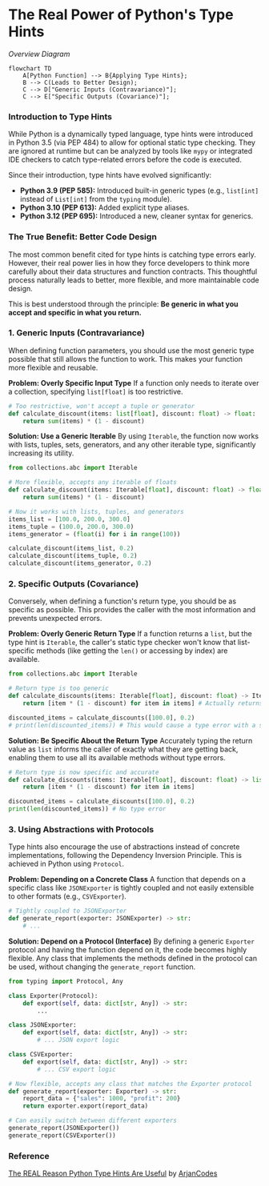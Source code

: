 # The Real Power of Python's Type Hints

_Overview Diagram_

```mermaid
flowchart TD
    A[Python Function] --> B{Applying Type Hints};
    B --> C(Leads to Better Design);
    C --> D["Generic Inputs (Contravariance)"];
    C --> E["Specific Outputs (Covariance)"];
```

### Introduction to Type Hints

While Python is a dynamically typed language, type hints were introduced in Python 3.5 (via PEP 484) to allow for optional static type checking. They are ignored at runtime but can be analyzed by tools like `mypy` or integrated IDE checkers to catch type-related errors before the code is executed.

Since their introduction, type hints have evolved significantly:

- **Python 3.9 (PEP 585):** Introduced built-in generic types (e.g., `list[int]` instead of `List[int]` from the `typing` module).
- **Python 3.10 (PEP 613):** Added explicit type aliases.
- **Python 3.12 (PEP 695):** Introduced a new, cleaner syntax for generics.

### The True Benefit: Better Code Design

The most common benefit cited for type hints is catching type errors early. However, their real power lies in how they force developers to think more carefully about their data structures and function contracts. This thoughtful process naturally leads to better, more flexible, and more maintainable code design.

This is best understood through the principle: **Be generic in what you accept and specific in what you return.**

### 1. Generic Inputs (Contravariance)

When defining function parameters, you should use the most generic type possible that still allows the function to work. This makes your function more flexible and reusable.

**Problem: Overly Specific Input Type**
If a function only needs to iterate over a collection, specifying `list[float]` is too restrictive.

```python
# Too restrictive, won't accept a tuple or generator
def calculate_discount(items: list[float], discount: float) -> float:
    return sum(items) * (1 - discount)
```

**Solution: Use a Generic Iterable**
By using `Iterable`, the function now works with lists, tuples, sets, generators, and any other iterable type, significantly increasing its utility.

```python
from collections.abc import Iterable

# More flexible, accepts any iterable of floats
def calculate_discount(items: Iterable[float], discount: float) -> float:
    return sum(items) * (1 - discount)

# Now it works with lists, tuples, and generators
items_list = [100.0, 200.0, 300.0]
items_tuple = (100.0, 200.0, 300.0)
items_generator = (float(i) for i in range(100))

calculate_discount(items_list, 0.2)
calculate_discount(items_tuple, 0.2)
calculate_discount(items_generator, 0.2)
```

### 2. Specific Outputs (Covariance)

Conversely, when defining a function's return type, you should be as specific as possible. This provides the caller with the most information and prevents unexpected errors.

**Problem: Overly Generic Return Type**
If a function returns a `list`, but the type hint is `Iterable`, the caller's static type checker won't know that list-specific methods (like getting the `len()` or accessing by index) are available.

```python
from collections.abc import Iterable

# Return type is too generic
def calculate_discounts(items: Iterable[float], discount: float) -> Iterable[float]:
    return [item * (1 - discount) for item in items] # Actually returns a list

discounted_items = calculate_discounts([100.0], 0.2)
# print(len(discounted_items)) # This would cause a type error with a strict checker
```

**Solution: Be Specific About the Return Type**
Accurately typing the return value as `list` informs the caller of exactly what they are getting back, enabling them to use all its available methods without type errors.

```python
# Return type is now specific and accurate
def calculate_discounts(items: Iterable[float], discount: float) -> list[float]:
    return [item * (1 - discount) for item in items]

discounted_items = calculate_discounts([100.0], 0.2)
print(len(discounted_items)) # No type error
```

### 3. Using Abstractions with Protocols

Type hints also encourage the use of abstractions instead of concrete implementations, following the Dependency Inversion Principle. This is achieved in Python using `Protocol`.

**Problem: Depending on a Concrete Class**
A function that depends on a specific class like `JSONExporter` is tightly coupled and not easily extensible to other formats (e.g., `CSVExporter`).

```python
# Tightly coupled to JSONExporter
def generate_report(exporter: JSONExporter) -> str:
    # ...
```

**Solution: Depend on a Protocol (Interface)**
By defining a generic `Exporter` protocol and having the function depend on it, the code becomes highly flexible. Any class that implements the methods defined in the protocol can be used, without changing the `generate_report` function.

```python
from typing import Protocol, Any

class Exporter(Protocol):
    def export(self, data: dict[str, Any]) -> str:
        ...

class JSONExporter:
    def export(self, data: dict[str, Any]) -> str:
        # ... JSON export logic

class CSVExporter:
    def export(self, data: dict[str, Any]) -> str:
        # ... CSV export logic

# Now flexible, accepts any class that matches the Exporter protocol
def generate_report(exporter: Exporter) -> str:
    report_data = {"sales": 1000, "profit": 200}
    return exporter.export(report_data)

# Can easily switch between different exporters
generate_report(JSONExporter())
generate_report(CSVExporter())

```

### Reference

[The REAL Reason Python Type Hints Are Useful](https://www.youtube.com/watch?v=0oBLMwHdZ2Y) by [ArjanCodes](https://www.youtube.com/@ArjanCodes)
